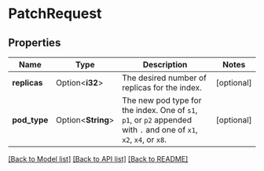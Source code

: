 # PatchRequest

## Properties

Name | Type | Description | Notes
------------ | ------------- | ------------- | -------------
**replicas** | Option<**i32**> | The desired number of replicas for the index. | [optional]
**pod_type** | Option<**String**> | The new pod type for the index. One of `s1`, `p1`, or `p2` appended with `.` and one of `x1`, `x2`, `x4`, or `x8`. | [optional]

[[Back to Model list]](../README.md#documentation-for-models) [[Back to API list]](../README.md#documentation-for-api-endpoints) [[Back to README]](../README.md)


